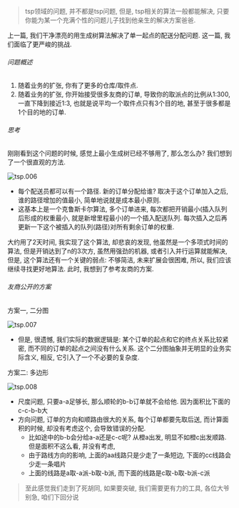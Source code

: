 > tsp领域的问题, 并不都是tsp问题, 但是, tsp相关的算法一般都能解决, 只要你能为某一个充满个性的问题儿子找到他亲生的解决方案爸爸.

上一篇, 我们干净漂亮的用生成树算法解决了单一起点的配送分配问题.  这一篇, 我们面临了更严峻的挑战.

###### 问题概述

1. 随着业务的扩张, 你有了更多的仓库/取件点.
2. 随着业务的扩张, 你开始接受很多友商的订单, 导致你的取派点的比例从1:300, 一直下降到接近1:3, 也就是说平均一个取件点只有3个目的地, 甚至于很多都是1个目的地的订单.

###### 思考

刚刚看到这个问题的时候, 感觉上最小生成树已经不够用了, 那么怎么办? 我们想到了一个很直观的方法. 

![tsp.006](tsp/tsp.006.jpeg)

- 每个配送员都可以有一个路径.  新的订单分配给谁? 取决于这个订单加入之后, 谁的路径增加的值最小, 简单地说就是成本最小原则. 
- 这基本上是一个克鲁斯卡尔算法, 多个订单进来, 每次都把开销最小(插入队列后形成的权重最小, 就是新增里程最小)的一个插入配送队列. 每次插入之后再更新一下这个被插入的队列(路径)对所有剩余订单的权重.

大约用了2天时间, 我实现了这个算法, 却悲哀的发现, 他虽然是一个多项式时间的算法, 但是开销达到了n的3次方, 虽然用强劲的机器, 或者引入并行运算就能解决, 但是, 这个算法还有一个关键的弱点: 不够简洁, 未来扩展会很困难, 所以, 我们应该继续寻找更好地算法. 此时, 我想到了参考友商的方案.

###### 友商公开的方案

方案一, 二分图

![tsp.007](tsp/tsp.007.jpeg)

- 但是, 很遗憾, 我们实际的数据逻辑是: 某个订单的起点和它的终点关系比较紧密, 而不同的订单的起点之间没有什么关系. 这个二分图抽象并无明显的业务实际含义, 相反, 它引入了一个不必要的复杂度.

方案二: 多边形

![tsp.008](tsp/tsp.008.jpeg)

- 尺度问题, 只要a-a足够长, 那么顺轮的b-b订单就不会给他. 因为面积比下面的c-c-b-b大
- 方向问题, 订单的方向和顺路由很大的关系, 每个订单都要先取后送, 而计算面积的时候, 却没有考虑这个, 会导致错误的分配. 
  - 比如途中的b-b会分给a-a还是c-c呢? 从橙a出发, 明显不如橙c出发顺路. 但是面积不这么看, 并没有考虑, 
  - 由于路线方向的影响, 上面的aa线路只是少走了一条短边, 下面的cc线路会少走一条唱片
  - 上面的线路是a取-a派-b取-b派, 而下面的线路是c取-b取-b派-c派

> 至此感觉我们走到了死胡同, 如果要突破, 我们需要更有力的工具, 各位大爷别急, 咱们下回分说